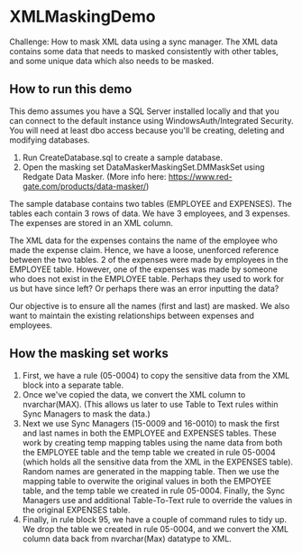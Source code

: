 # XMLMaskingDemo
Challenge: How to mask XML data using a sync manager. The XML data contains some data that needs to masked consistently with other tables, and some unique data which also needs to be masked.

## How to run this demo

This demo assumes you have a SQL Server installed locally and that you can connect to the default instance using WindowsAuth/Integrated Security. You will need at least dbo access because you'll be creating, deleting and modifying databases.

1. Run CreateDatabase.sql to create a sample database.
1. Open the masking set DataMaskerMaskingSet.DMMaskSet using Redgate Data Masker. (More info here: https://www.red-gate.com/products/data-masker/)

The sample database contains two tables (EMPLOYEE and EXPENSES). The tables each contain 3 rows of data. We have 3 employees, and 3 expenses. The expenses are stored in an XML column.

The XML data for the expenses contains the name of the employee who made the expense claim. Hence, we have a loose, unenforced reference between the two tables. 2 of the expenses were made by employees in the EMPLOYEE table. However, one of the expenses was made by someone who does not exist in the EMPLOYEE table. Perhaps they used to work for us but have since left? Or perhaps there was an error inputting the data?

Our objective is to ensure all the names (first and last) are masked. We also want to maintain the existing relationships between expenses and employees.

## How the masking set works

1. First, we have a rule (05-0004) to copy the sensitive data from the XML block into a separate table.
1. Once we've copied the data, we convert the XML column to nvarchar(MAX). (This allows us later to use Table to Text rules within Sync Managers to mask the data.)
1. Next we use Sync Managers (15-0009 and 16-0010) to mask the first and last names in both the EMPLOYEE and EXPENSES tables. These work by creating temp mapping tables using the name data from both the EMPLOYEE table and the temp table we created in rule 05-0004 (which holds all the sensitive data from the XML in the EXPENSES table). Random names are generated in the mapping table. Then we use the mapping table to overwite the original values in both the EMPOYEE table, and the temp table we created in rule 05-0004. Finally, the Sync Managers use and additional Table-To-Text rule to override the values in the original EXPENSES table.
1. Finally, in rule block 95, we have a couple of command rules to tidy up. We drop the table we created in rule 05-0004, and we convert the XML column data back from nvarchar(Max) datatype to XML.

